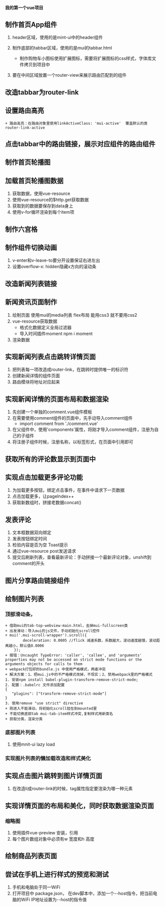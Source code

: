 #### 我的第一个vue项目
## 制作首页App组件
1. header区域，使用的是mint-ui中的header组件
2. 制作底部的tabbar区域，使用的是mui的tabbar.html
    + 制作购物车小图标使用扩展图标，需要将扩展图标的css样式，字体库文件拷贝到项目中
    
3. 要在中间区域放置一个router-view来展示路由匹配到的组件

## 改造tabbar为router-link

## 设置路由高亮
    + 路由高亮：在路由对象里使用linkActiveClass: 'mui-active'  覆盖默认的类router-link-active

## 点击tabbar中的路由链接，展示对应组件的路由组件

## 制作首页轮播图

## 加载首页轮播图数据
1. 获取数据，使用vue-resource
2. 使用vue-resource的$http.get获取数据
3. 获取到的数据要保存到data身上
4. 使用v-for循环渲染到每个item项

## 制作六宫格

## 制作组件切换动画
1. v-enter和v-leave-to要分开设置保证右进左出
2. 设置overflow-x: hidden隐藏x方向的滚动条

## 改造新闻列表链接

## 新闻资讯页面制作
1. 绘制页面 使用mui的media列表 flex布局 能用css3 就不要用css2
2. vue-resource获取数据 
    + 格式化数据定义全局过滤器
    + 导入时间插件moment npm i moment
3. 渲染数据

## 实现新闻列表点击跳转详情页面
1. 把列表每一项改造成router-link，在跳转时提供唯一的标识符
2. 创建新闻详情的组件页面
3. 路由模块将地址对应起来

## 实现新闻详情的页面布局和数据渲染
1. 先创建一个单独的comment.vue组件模板
2. 在需要使用comment组件的页面中，先手动导入comment组件
    + import comment from './comment.vue'
3. 在父组件中，使用'components'属性，将刚才导入comment组件，注册为自己的子组件
4. 将注册子组件时候，注册名称，以标签形式，在页面中引用即可 

## 获取所有的评论数显示到页面中

## 实现点击加载更多评论功能
1. 为加载更多按钮，绑定点击事件，在事件中请求下一页数据
2. 点击加载更多，让pageIndex++
3. 获取新数组时，拼接老数据concat()

## 发表评论
1. 文本框数据双向绑定
2. 发表按钮绑定时间
3. 检验内容是否为空 Toast提示
4. 通过vue-resource post发送请求
5. 提交后刷新列表，查看最新评论：手动拼接一个最新评论对象，unshift到comment的开头

## 图片分享路由链接组件

## 绘制图片列表
### 顶部滑动条，
    + 借助mui的tab-top-webview-main.html，去掉mui-fullscreen类
    + 出发滑动：导入mui的js文件，手动初始化scroll控件
    + mui('.mui-scroll-wrapper').scroll({
            deceleration: 0.0005 //flick 减速系数，系数越大，滚动速度越慢，滚动距离越小，默认值0.0006
        });
    + 报错：Uncaught TypeError: 'caller', 'callee', and 'arguments' properties may not be accessed on strict mode functions or the arguments objects for calls to them
    + webpack打包好的bundle.js 中使用严格模式，两者冲突
    + 解决方案：1、把mui.js中的不严格模式改掉，不现实；2、禁用webpack里的严格模式
    1. 安装npm install babel-plugin-transform-remove-strict-mode;
    2. 配置：.babelrc 文件添加配置
    {
       "plugins": ["transform-remove-strict-mode"]
    }
    3. 使用remove "use strict" directive
    + 刚进入不能滑动，将初始化scroll挂在到mounted里
    + 不能切换底部tab mui-tab-item样式冲突,复制样式用新类名
    + 获取分类，渲染分类
        
### 底部图片列表
1. 使用mnit-ui lazy load

### 实现图片列表的懒加载改造和样式美化

## 实现点击图片跳转到图片详情页面
1. 在改造li成router-link的时候，tag属性指定要渲染为哪一种元素

## 实现详情页面的布局和美化，同时获取数据渲染页面

### 缩略图
1. 使用插件vue-preview 安装，引用
2. 每个图片数组对象中必须有w 宽度和h 高度

## 绘制商品列表页面

## 尝试在手机上进行样式的预览和测试
1. 手机和电脑处于同一WiFi
2. 打开项目中 package.json， 在dev脚本中，添加一个--host指令，把当前电脑的WiFi IP地址设置为--host的指令值
